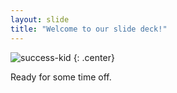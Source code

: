 ```yaml
---
layout: slide
title: "Welcome to our slide deck!"
---
```


![success-kid](https://cloud.githubusercontent.com/assets/16547949/25401204/136e768c-29c3-11e7-8a7b-8724fee13dd7.jpg)
{: .center}

Ready for some time off.
